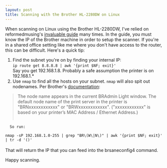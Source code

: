 ```yaml
---
layout: post
title: Scanning with the Brother HL-2280DW on Linux
---
```


When scanning on Linux using the Brother HL-2280DW, I've relied on reformedmusing's [invaluable guide](https://reformedmusings.wordpress.com/2013/01/26/setting-up-a-brother-hl-2280dw-in-ubuntu-12-10/) many times. In the guide, you must know the IP of the Brother machine in order to setup the scanner. If you're in a shared office setting like me where you don't have access to the router, this can be difficult. Here's a quick tip:

1.  Find the subnet you're on by finding your internal IP:     
```ip route get 8.8.8.8 | awk '{print $NF; exit}'```      
Say you get 192.168.1.8. Probably a safe assumption the printer is on 192.168.1.*      
2.  Use `nmap` to find all the hosts on your subnet. `nmap` will also spit out nodenames. Per Brother's [documentation](https://www.brother-usa.com/VirData/Content/en-US%5CLabelPrinters%5CConsumer%5CNetworkUsersManual%5CNUG_QL710W_720NW_EN.pdf): 

   >The node name appears in the current BRAdmin Light window. The default node name of the print server in the printer is "BRNxxxxxxxxxxxx" or "BRWxxxxxxxxxxxx". ("xxxxxxxxxxxx" is based on your printer’s MAC Address / Ethernet Address.)<br/><br/>

      So run:
   ``nmap -sP 192.168.1.0-255 | grep "BR\(W\|N\)" | awk '{print $NF; exit}' | tr -d '()'``<br/><br/> 
   That will return the IP that you can feed into the brsaneconfig4 command. 

Happy scanning.
